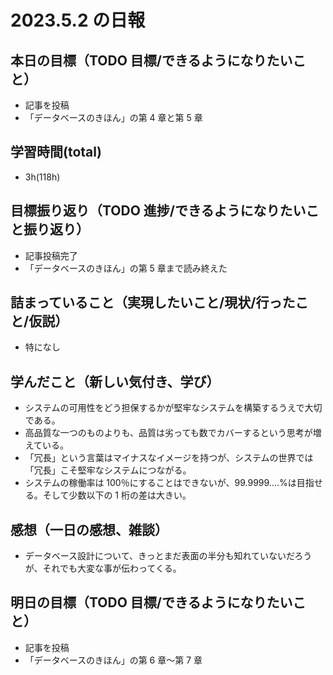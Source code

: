 # 2023.5.2 の日報

## 本日の目標（TODO 目標/できるようになりたいこと）

- 記事を投稿
- 「データベースのきほん」の第 4 章と第 5 章

## 学習時間(total)

- 3h(118h)

## 目標振り返り（TODO 進捗/できるようになりたいこと振り返り）

- 記事投稿完了
- 「データベースのきほん」の第 5 章まで読み終えた

## 詰まっていること（実現したいこと/現状/行ったこと/仮説）

- 特になし

## 学んだこと（新しい気付き、学び）

- システムの可用性をどう担保するかが堅牢なシステムを構築するうえで大切である。
- 高品質な一つのものよりも、品質は劣っても数でカバーするという思考が増えている。
- 「冗長」という言葉はマイナスなイメージを持つが、システムの世界では「冗長」こそ堅牢なシステムにつながる。
- システムの稼働率は 100％にすることはできないが、99.9999....%は目指せる。そして少数以下の 1 桁の差は大きい。

## 感想（一日の感想、雑談）

- データベース設計について、きっとまだ表面の半分も知れていないだろうが、それでも大変な事が伝わってくる。

## 明日の目標（TODO 目標/できるようになりたいこと）

- 記事を投稿
- 「データベースのきほん」の第 6 章〜第 7 章
